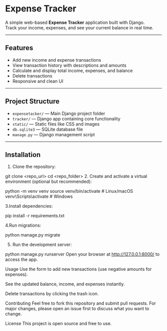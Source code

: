 # Expense Tracker

A simple web-based **Expense Tracker** application built with Django.  
Track your income, expenses, and see your current balance in real time.

---

## Features

- Add new income and expense transactions  
- View transaction history with descriptions and amounts  
- Calculate and display total income, expenses, and balance  
- Delete transactions  
- Responsive and clean UI

---

## Project Structure

- `expensetacker/` — Main Django project folder  
- `tracker/` — Django app containing core functionality  
- `static/` — Static files like CSS and images  
- `db.sqlite3` — SQLite database file  
- `manage.py` — Django management script

---

## Installation
1. Clone the repository:  
   
git clone <repo_url>
cd <repo_folder>
2. Create and activate a virtual environment (optional but recommended):
   
python -m venv venv
source venv/bin/activate  # Linux/macOS
venv\Scripts\activate     # Windows

3.Install dependencies:

pip install -r requirements.txt

4.Run migrations:

python manage.py migrate

5. Run the development server:

python manage.py runserver
Open your browser at http://127.0.0.1:8000/ to access the app.

Usage
Use the form to add new transactions (use negative amounts for expenses).

See the updated balance, income, and expenses instantly.

Delete transactions by clicking the trash icon.

Contributing
Feel free to fork this repository and submit pull requests.
For major changes, please open an issue first to discuss what you want to change.

License
This project is open source and free to use.

